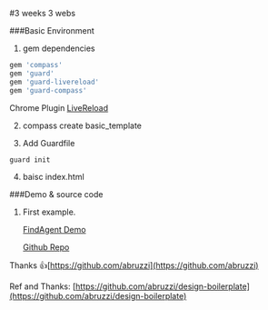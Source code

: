 #3 weeks 3 webs

###Basic Environment

1. gem dependencies

```ruby
gem 'compass'
gem 'guard'
gem 'guard-livereload'
gem 'guard-compass'
```
Chrome Plugin [LiveReload](https://chrome.google.com/webstore/detail/livereload/jnihajbhpnppcggbcgedagnkighmdlei)

2. compass create basic_template

3. Add Guardfile

```ruby
guard init
```

4. baisc index.html

###Demo & source code

1. First example.

    [FindAgent Demo](http://zhulinpinyu.github.io/FindAgent/)

    [Github Repo](https://github.com/zhulinpinyu/FindAgent)


Thanks 👍[https://github.com/abruzzi](https://github.com/abruzzi)

Ref and Thanks: [https://github.com/abruzzi/design-boilerplate](https://github.com/abruzzi/design-boilerplate)
